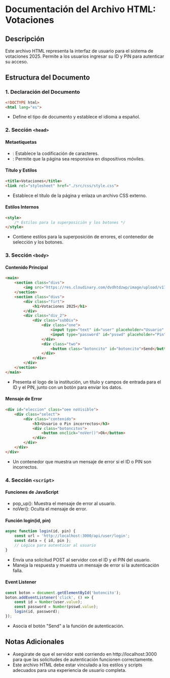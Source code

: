 # Documentación del Archivo HTML: Votaciones

## Descripción

Este archivo HTML representa la interfaz de usuario para el sistema de votaciones 2025. Permite a los usuarios ingresar su ID y PIN para autenticar su acceso.

## Estructura del Documento

### 1. Declaración del Documento

```html
<!DOCTYPE html>
<html lang="es">
```
- Define el tipo de documento y establece el idioma a español.

### 2. Sección `<head>`
#### Metaetiquetas
- <meta charset="UTF-8">: Establece la codificación de caracteres.
- <meta name="viewport" content="width=device-width, initial-scale=1.0">: Permite que la página sea responsiva en dispositivos móviles.

#### Título y Estilos
```html
<title>Votaciones</title>
<link rel="stylesheet" href="./src/css/style.css">
```
- Establece el título de la página y enlaza un archivo CSS externo.

#### Estilos Internos
```html
<style>
    /* Estilos para la superposición y los botones */
</style>
```
- Contiene estilos para la superposición de errores, el contenedor de selección y los botones.

### 3. Sección `<body>`
#### Contenido Principal
```html
<main>
    <section class="divs">
        <img src="https://res.cloudinary.com/dvdhtdzwp/image/upload/v1729639110/ier.png" alt="Logo de la institución">
    </section>
    <section class="divs">
        <div class="firt">
            <h1>Votaciones 2025</h1>
        </div>
        <div class="div_2">
            <div class="subDiv">
                <div class="one">
                    <input type="text" id="user" placeholder="Usuario" class="inputs">
                    <input type="password" id="psswd" placeholder="Pin" class="inputs">
                </div>
                <div class="two">
                    <button class="botoncito" id="botoncito">Send</button>
                </div>
            </div>
        </div>
    </section>
</main>
```
- Presenta el logo de la institución, un título y campos de entrada para el ID y el PIN, junto con un botón para enviar los datos.

#### Mensaje de Error
```html
<div id="eleccion" class="oee noVisible">
    <div class="select">
        <div class="contenido">
            <h3>Usuario o Pin incorrectos</h3>
            <div class="botoncitos">
                <button onclick="noVer()">Ok</button>
            </div>
        </div>
    </div>
</div>
```
- Un contenedor que muestra un mensaje de error si el ID o PIN son incorrectos.

### 4. Sección `<script>`
#### Funciones de JavaScript
- pop_up(): Muestra el mensaje de error al usuario.
- noVer(): Oculta el mensaje de error.

#### Función login(id, pin)
```js
async function login(id, pin) {
    const url = 'http://localhost:3000/api/user/login';
    const data = { id, pin };
    // Lógica para autenticar al usuario
}
```
- Envía una solicitud POST al servidor con el ID y el PIN del usuario.
- Maneja la respuesta y muestra un mensaje de error si la autenticación falla.

#### Event Listener
```js
const boton = document.getElementById('botoncito');
boton.addEventListener('click', () => {
    const id = Number(user.value);
    const password = Number(psswd.value);
    login(id, password);
});
```
- Asocia el botón "Send" a la función de autenticación.

## Notas Adicionales

- Asegúrate de que el servidor esté corriendo en http://localhost:3000 para que las solicitudes de autenticación funcionen correctamente.
- Este archivo HTML debe estar vinculado a los estilos y scripts adecuados para una experiencia de usuario completa.
